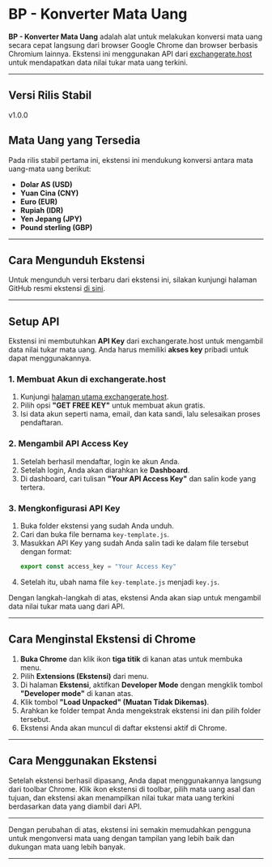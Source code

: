 # BP - Konverter Mata Uang

****BP - Konverter Mata Uang**** adalah alat untuk melakukan konversi mata uang secara cepat langsung dari browser Google Chrome dan browser berbasis Chromium lainnya. Ekstensi ini menggunakan API dari [exchangerate.host](https://exchangerate.host/) untuk mendapatkan data nilai tukar mata uang terkini.

---

## Versi Rilis Stabil
v1.0.0

## Mata Uang yang Tersedia

Pada rilis stabil pertama ini, ekstensi ini mendukung konversi antara mata uang-mata uang berikut:

- ****Dolar AS (USD)****
- ****Yuan Cina (CNY)****
- ****Euro (EUR)****
- ****Rupiah (IDR)****
- ****Yen Jepang (JPY)****
- ****Pound sterling (GBP)****

---

## Cara Mengunduh Ekstensi

Untuk mengunduh versi terbaru dari ekstensi ini, silakan kunjungi halaman GitHub resmi ekstensi [di sini](https://github.com/bennyesp/bp-konverter-mata-uang).

---

## Setup API

Ekstensi ini membutuhkan ****API Key**** dari exchangerate.host untuk mengambil data nilai tukar mata uang. Anda harus memiliki ****akses key**** pribadi untuk dapat menggunakannya.

### 1. Membuat Akun di exchangerate.host
1. Kunjungi [halaman utama exchangerate.host](https://exchangerate.host/).
2. Pilih opsi ****"GET FREE KEY"**** untuk membuat akun gratis.
3. Isi data akun seperti nama, email, dan kata sandi, lalu selesaikan proses pendaftaran.

### 2. Mengambil API Access Key
1. Setelah berhasil mendaftar, login ke akun Anda.
2. Setelah login, Anda akan diarahkan ke ****Dashboard****.
3. Di dashboard, cari tulisan ****"Your API Access Key"**** dan salin kode yang tertera.

### 3. Mengkonfigurasi API Key
1. Buka folder ekstensi yang sudah Anda unduh.
2. Cari dan buka file bernama `key-template.js`.
3. Masukkan API Key yang sudah Anda salin tadi ke dalam file tersebut dengan format:
    ```js
    export const access_key = "Your Access Key"
    ```
4. Setelah itu, ubah nama file `key-template.js` menjadi `key.js`.

Dengan langkah-langkah di atas, ekstensi Anda akan siap untuk mengambil data nilai tukar mata uang dari API.

---

## Cara Menginstal Ekstensi di Chrome

1. ****Buka Chrome**** dan klik ikon ****tiga titik**** di kanan atas untuk membuka menu.
2. Pilih ****Extensions (Ekstensi)**** dari menu.
3. Di halaman ****Ekstensi****, aktifkan ****Developer Mode**** dengan mengklik tombol ****"Developer mode"**** di kanan atas.
4. Klik tombol ****"Load Unpacked" (Muatan Tidak Dikemas)****.
5. Arahkan ke folder tempat Anda mengekstrak ekstensi ini dan pilih folder tersebut.
6. Ekstensi Anda akan muncul di daftar ekstensi aktif di Chrome.

---

## Cara Menggunakan Ekstensi

Setelah ekstensi berhasil dipasang, Anda dapat menggunakannya langsung dari toolbar Chrome. Klik ikon ekstensi di toolbar, pilih mata uang asal dan tujuan, dan ekstensi akan menampilkan nilai tukar mata uang terkini berdasarkan data yang diambil dari API.

---

Dengan perubahan di atas, ekstensi ini semakin memudahkan pengguna untuk mengonversi mata uang dengan tampilan yang lebih baik dan dukungan mata uang lebih banyak.

---